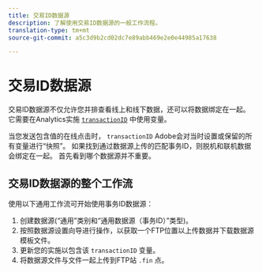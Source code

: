 ```yaml
---
title: 交易ID数据源
description: 了解使用交易ID数据源的一般工作流程。
translation-type: tm+mt
source-git-commit: a5c3d9b2cd02dc7e89abb469e2e0e44985a17638

---
```



# 交易ID数据源

交易ID数据源不仅允许您并排查看线上和线下数据，还可以将数据绑定在一起。 它需要在Analytics实施 [`transactionID`](/help/implement/vars/page-vars/transactionid.md) 中使用变量。

当您发送包含值的在线点击时， `transactionID` Adobe会对当时设置或保留的所有变量进行“快照”。 如果找到通过数据源上传的匹配事务ID，则脱机和联机数据会绑定在一起。 首先看到哪个数据源并不重要。

## 交易ID数据源的整个工作流

使用以下通用工作流可开始使用事务ID数据源：

1. 创建数据源(“通用”类别和“通用数据源（事务ID）”类型)。
1. 按照数据源设置向导进行操作，以获取一个FTP位置以上传数据并下载数据源模板文件。
1. 更新您的实施以包含该 `transactionID` 变量。
1. 将数据源文件与文件一起上传到FTP站 `.fin` 点。
